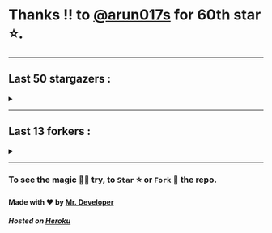 # Thanks !! to [@arun017s](https://github.com/arun017s) for 60th star ⭐.
---

## Last 50 stargazers :
<details><summary></summary>

| No. | Profile Pic | Username | Star Number ⭐ |
| :---: | :---: | :---: | :---: |
| 1. | <img src='https://avatars.githubusercontent.com/u/86429222?v=4'> | [@arun017s](https://github.com/arun017s) | 60 |
| 2. | <img src='https://avatars.githubusercontent.com/u/66241829?v=4'> | [@AwayJob](https://github.com/AwayJob) | 59 |
| 3. | <img src='https://avatars.githubusercontent.com/u/77918734?v=4'> | [@yourtulloh](https://github.com/yourtulloh) | 58 |
| 4. | <img src='https://avatars.githubusercontent.com/u/92523621?v=4'> | [@omiragk05](https://github.com/omiragk05) | 57 |
| 5. | <img src='https://avatars.githubusercontent.com/u/82395901?v=4'> | [@rakeshyt](https://github.com/rakeshyt) | 56 |
| 6. | <img src='https://avatars.githubusercontent.com/u/87684559?v=4'> | [@Meliodas-Demonking](https://github.com/Meliodas-Demonking) | 55 |
| 7. | <img src='https://avatars.githubusercontent.com/u/86404384?v=4'> | [@eaustin6](https://github.com/eaustin6) | 54 |
| 8. | <img src='https://avatars.githubusercontent.com/u/9571025?v=4'> | [@junedkh](https://github.com/junedkh) | 53 |
| 9. | <img src='https://avatars.githubusercontent.com/u/68769346?v=4'> | [@rajput-hemant](https://github.com/rajput-hemant) | 52 |
| 10. | <img src='https://avatars.githubusercontent.com/u/16763276?v=4'> | [@K4CZP3R](https://github.com/K4CZP3R) | 51 |
| 11. | <img src='https://avatars.githubusercontent.com/u/36649395?v=4'> | [@airsquared](https://github.com/airsquared) | 50 |
| 12. | <img src='https://avatars.githubusercontent.com/u/86813581?v=4'> | [@ImDarkLK](https://github.com/ImDarkLK) | 49 |
| 13. | <img src='https://avatars.githubusercontent.com/u/96438111?v=4'> | [@Gishankrishka2](https://github.com/Gishankrishka2) | 48 |
| 14. | <img src='https://avatars.githubusercontent.com/u/85282650?v=4'> | [@Malith-Rukshan](https://github.com/Malith-Rukshan) | 47 |
| 15. | <img src='https://avatars.githubusercontent.com/u/10355528?v=4'> | [@Lesmiscore](https://github.com/Lesmiscore) | 46 |
| 16. | <img src='https://avatars.githubusercontent.com/u/51000885?v=4'> | [@xK4m3l](https://github.com/xK4m3l) | 45 |
| 17. | <img src='https://avatars.githubusercontent.com/u/60372320?v=4'> | [@antoine-lombardo](https://github.com/antoine-lombardo) | 44 |
| 18. | <img src='https://avatars.githubusercontent.com/u/90955030?v=4'> | [@SPECT3R-69](https://github.com/SPECT3R-69) | 43 |
| 19. | <img src='https://avatars.githubusercontent.com/u/89269794?v=4'> | [@svc64](https://github.com/svc64) | 42 |
| 20. | <img src='https://avatars.githubusercontent.com/u/36570169?v=4'> | [@ClementCastel](https://github.com/ClementCastel) | 41 |
| 21. | <img src='https://avatars.githubusercontent.com/u/41164942?v=4'> | [@rk134](https://github.com/rk134) | 40 |
| 22. | <img src='https://avatars.githubusercontent.com/u/16743370?v=4'> | [@megapro17](https://github.com/megapro17) | 39 |
| 23. | <img src='https://avatars.githubusercontent.com/u/33972938?v=4'> | [@pandamoon21](https://github.com/pandamoon21) | 38 |
| 24. | <img src='https://avatars.githubusercontent.com/u/85753037?v=4'> | [@manifesto1](https://github.com/manifesto1) | 37 |
| 25. | <img src='https://avatars.githubusercontent.com/u/65109659?v=4'> | [@moonmuaaz000](https://github.com/moonmuaaz000) | 36 |
| 26. | <img src='https://avatars.githubusercontent.com/u/83270075?v=4'> | [@gamer191](https://github.com/gamer191) | 35 |
| 27. | <img src='https://avatars.githubusercontent.com/u/73080587?v=4'> | [@XMYSTERlOUSX](https://github.com/XMYSTERlOUSX) | 34 |
| 28. | <img src='https://avatars.githubusercontent.com/u/17056564?v=4'> | [@0x3c3e](https://github.com/0x3c3e) | 33 |
| 29. | <img src='https://avatars.githubusercontent.com/u/20133621?v=4'> | [@NitroFuN](https://github.com/NitroFuN) | 32 |
| 30. | <img src='https://avatars.githubusercontent.com/u/482367?v=4'> | [@nyuszika7h](https://github.com/nyuszika7h) | 31 |
| 31. | <img src='https://avatars.githubusercontent.com/u/84174959?v=4'> | [@S4TyEndRa](https://github.com/S4TyEndRa) | 30 |
| 32. | <img src='https://avatars.githubusercontent.com/u/103633817?v=4'> | [@NullPointer-Ex](https://github.com/NullPointer-Ex) | 29 |
| 33. | <img src='https://avatars.githubusercontent.com/u/87824092?v=4'> | [@codingtuto](https://github.com/codingtuto) | 28 |
| 34. | <img src='https://avatars.githubusercontent.com/u/82335415?v=4'> | [@rahulmanjhu](https://github.com/rahulmanjhu) | 27 |
| 35. | <img src='https://avatars.githubusercontent.com/u/66910428?v=4'> | [@VIKASIND](https://github.com/VIKASIND) | 26 |
| 36. | <img src='https://avatars.githubusercontent.com/u/57279309?v=4'> | [@Droyder7](https://github.com/Droyder7) | 25 |
| 37. | <img src='https://avatars.githubusercontent.com/u/40000538?v=4'> | [@ShubhamJ010](https://github.com/ShubhamJ010) | 24 |
| 38. | <img src='https://avatars.githubusercontent.com/u/102476142?v=4'> | [@hiroultroid93819](https://github.com/hiroultroid93819) | 23 |
| 39. | <img src='https://avatars.githubusercontent.com/u/87156166?v=4'> | [@Soebb](https://github.com/Soebb) | 22 |
| 40. | <img src='https://avatars.githubusercontent.com/u/40020525?v=4'> | [@Angeloem](https://github.com/Angeloem) | 21 |
| 41. | <img src='https://avatars.githubusercontent.com/u/97869723?v=4'> | [@XRoiDX](https://github.com/XRoiDX) | 20 |
| 42. | <img src='https://avatars.githubusercontent.com/u/97147352?v=4'> | [@ThePachirisu](https://github.com/ThePachirisu) | 19 |
| 43. | <img src='https://avatars.githubusercontent.com/u/90682075?v=4'> | [@Parvez342](https://github.com/Parvez342) | 18 |
| 44. | <img src='https://avatars.githubusercontent.com/u/91000547?v=4'> | [@dhanushps](https://github.com/dhanushps) | 17 |
| 45. | <img src='https://avatars.githubusercontent.com/u/102027393?v=4'> | [@anon1ym](https://github.com/anon1ym) | 16 |
| 46. | <img src='https://avatars.githubusercontent.com/u/90016534?v=4'> | [@rethu123](https://github.com/rethu123) | 15 |
| 47. | <img src='https://avatars.githubusercontent.com/u/93878621?v=4'> | [@sohan2929](https://github.com/sohan2929) | 14 |
| 48. | <img src='https://avatars.githubusercontent.com/u/54490464?v=4'> | [@Rk365-UK](https://github.com/Rk365-UK) | 13 |
| 49. | <img src='https://avatars.githubusercontent.com/u/101983016?v=4'> | [@nikki310](https://github.com/nikki310) | 12 |
| 50. | <img src='https://avatars.githubusercontent.com/u/90282707?v=4'> | [@Vasubai](https://github.com/Vasubai) | 11 |
| 51. | <img src='https://avatars.githubusercontent.com/u/75154223?v=4'> | [@Achu2234](https://github.com/Achu2234) | 10 |

</details>

---

## Last 13 forkers :
<details><summary></summary>

| No. | Profile Pic | Username | Fork Number 🍴 |
| :---: | :---: | :---: | :---: |
| 1. | <img src='https://avatars.githubusercontent.com/u/88897873?v=4'> | [@yadianluffy](https://github.com/yadianluffy) | 13 |
| 2. | <img src='https://avatars.githubusercontent.com/u/62926341?v=4'> | [@a0v0](https://github.com/a0v0) | 12 |
| 3. | <img src='https://avatars.githubusercontent.com/u/96438111?v=4'> | [@Gishankrishka2](https://github.com/Gishankrishka2) | 11 |
| 4. | <img src='https://avatars.githubusercontent.com/u/91558902?v=4'> | [@rk134-hub](https://github.com/rk134-hub) | 10 |
| 5. | <img src='https://avatars.githubusercontent.com/u/20133621?v=4'> | [@NitroFuN](https://github.com/NitroFuN) | 9 |
| 6. | <img src='https://avatars.githubusercontent.com/u/482367?v=4'> | [@nyuszika7h](https://github.com/nyuszika7h) | 8 |
| 7. | <img src='https://avatars.githubusercontent.com/u/84174959?v=4'> | [@S4TyEndRa](https://github.com/S4TyEndRa) | 7 |
| 8. | <img src='https://avatars.githubusercontent.com/u/66910428?v=4'> | [@VIKASIND](https://github.com/VIKASIND) | 6 |
| 9. | <img src='https://avatars.githubusercontent.com/u/101307401?v=4'> | [@Tellyfun](https://github.com/Tellyfun) | 5 |
| 10. | <img src='https://avatars.githubusercontent.com/u/102476142?v=4'> | [@hiroultroid93819](https://github.com/hiroultroid93819) | 4 |
| 11. | <img src='https://avatars.githubusercontent.com/u/98212032?v=4'> | [@random772](https://github.com/random772) | 3 |
| 12. | <img src='https://avatars.githubusercontent.com/u/97720718?v=4'> | [@MaheshKmr9](https://github.com/MaheshKmr9) | 2 |
| 13. | <img src='https://avatars.githubusercontent.com/u/85005373?v=4'> | [@HerokuMods](https://github.com/HerokuMods) | 1 |

</details>

---
### To see the magic 🧚‍♂️ try, to `Star` ⭐ or `Fork` 🍴 the repo.
#### Made with ❤️ by [Mr. Developer](https://github.com/MrBotDeveloper)
##### Hosted on [Heroku](https://heroku.com)